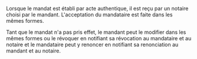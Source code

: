 Lorsque le mandat est établi par acte authentique, il est reçu par un notaire choisi par le mandant. L'acceptation du mandataire est faite dans les mêmes formes.

Tant que le mandat n'a pas pris effet, le mandant peut le modifier dans les mêmes formes ou le révoquer en notifiant sa révocation au mandataire et au notaire et le mandataire peut y renoncer en notifiant sa renonciation au mandant et au notaire.
